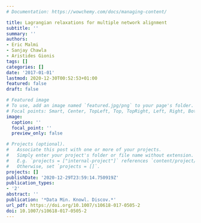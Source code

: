 ```yaml
---
# Documentation: https://wowchemy.com/docs/managing-content/

title: Lagrangian relaxations for multiple network alignment
subtitle: ''
summary: ''
authors:
- Eric Malmi
- Sanjay Chawla
- Aristides Gionis
tags: []
categories: []
date: '2017-01-01'
lastmod: 2020-12-30T00:52:53+01:00
featured: false
draft: false

# Featured image
# To use, add an image named `featured.jpg/png` to your page's folder.
# Focal points: Smart, Center, TopLeft, Top, TopRight, Left, Right, BottomLeft, Bottom, BottomRight.
image:
  caption: ''
  focal_point: ''
  preview_only: false

# Projects (optional).
#   Associate this post with one or more of your projects.
#   Simply enter your project's folder or file name without extension.
#   E.g. `projects = ["internal-project"]` references `content/project/deep-learning/index.md`.
#   Otherwise, set `projects = []`.
projects: []
publishDate: '2020-12-29T23:59:14.750919Z'
publication_types:
- '2'
abstract: ''
publication: '*Data Min. Knowl. Discov.*'
url_pdf: https://doi.org/10.1007/s10618-017-0505-2
doi: 10.1007/s10618-017-0505-2
---
```

